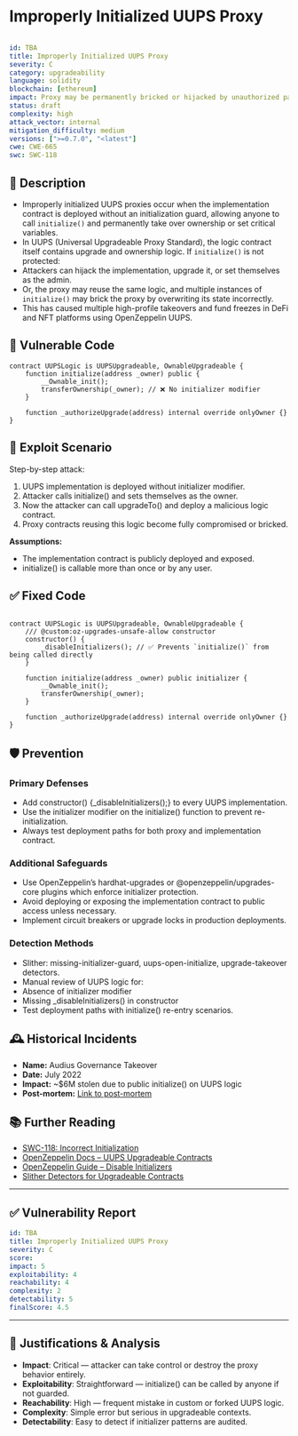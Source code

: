 # Improperly Initialized UUPS Proxy 

```YAML

id: TBA
title: Improperly Initialized UUPS Proxy 
severity: C
category: upgradeability
language: solidity
blockchain: [ethereum]
impact: Proxy may be permanently bricked or hijacked by unauthorized parties
status: draft
complexity: high
attack_vector: internal
mitigation_difficulty: medium
versions: [">=0.7.0", "<latest"]
cwe: CWE-665
swc: SWC-118

```

## 📝 Description

- Improperly initialized UUPS proxies occur when the implementation contract is deployed without an initialization guard, allowing anyone to call `initialize()` and permanently take over ownership or set critical variables. 
- In UUPS (Universal Upgradeable Proxy Standard), the logic contract itself contains upgrade and ownership logic. If `initialize()` is not protected:
- Attackers can hijack the implementation, upgrade it, or set themselves as the admin.
- Or, the proxy may reuse the same logic, and multiple instances of `initialize()` may brick the proxy by overwriting its state incorrectly.
- This has caused multiple high-profile takeovers and fund freezes in DeFi and NFT platforms using OpenZeppelin UUPS.

## 🚨 Vulnerable Code

```solidity
contract UUPSLogic is UUPSUpgradeable, OwnableUpgradeable {
    function initialize(address _owner) public {
        __Ownable_init();
        transferOwnership(_owner); // ❌ No initializer modifier
    }

    function _authorizeUpgrade(address) internal override onlyOwner {}
}
```


## 🧪 Exploit Scenario

Step-by-step attack:

1. UUPS implementation is deployed without initializer modifier.
2. Attacker calls initialize() and sets themselves as the owner.
3. Now the attacker can call upgradeTo() and deploy a malicious logic contract.
4. Proxy contracts reusing this logic become fully compromised or bricked.

**Assumptions:**

- The implementation contract is publicly deployed and exposed.
- initialize() is callable more than once or by any user.

## ✅ Fixed Code

```solidity

contract UUPSLogic is UUPSUpgradeable, OwnableUpgradeable {
    /// @custom:oz-upgrades-unsafe-allow constructor
    constructor() {
        _disableInitializers(); // ✅ Prevents `initialize()` from being called directly
    }

    function initialize(address _owner) public initializer {
        __Ownable_init();
        transferOwnership(_owner);
    }

    function _authorizeUpgrade(address) internal override onlyOwner {}
}
```
## 🛡️ Prevention

### Primary Defenses

- Add constructor() {_disableInitializers();} to every UUPS implementation.
- Use the initializer modifier on the initialize() function to prevent re-initialization.
- Always test deployment paths for both proxy and implementation contract.

### Additional Safeguards

- Use OpenZeppelin’s hardhat-upgrades or @openzeppelin/upgrades-core plugins which enforce initializer protection.
- Avoid deploying or exposing the implementation contract to public access unless necessary.
- Implement circuit breakers or upgrade locks in production deployments.

### Detection Methods

- Slither: missing-initializer-guard, uups-open-initialize, upgrade-takeover detectors.
- Manual review of UUPS logic for:
- Absence of initializer modifier
- Missing _disableInitializers() in constructor
- Test deployment paths with initialize() re-entry scenarios.

## 🕰️ Historical Incidents

- **Name:** Audius Governance Takeover 
- **Date:** July 2022 
- **Impact:** ~$6M stolen due to public initialize() on UUPS logic 
- **Post-mortem:** [Link to post-mortem](https://rekt.news/audius-rekt/)


## 📚 Further Reading

- [SWC-118: Incorrect Initialization](https://swcregistry.io/docs/SWC-118) 
- [OpenZeppelin Docs – UUPS Upgradeable Contracts](https://docs.openzeppelin.com/contracts/4.x/upgradeable#uups)
- [OpenZeppelin Guide – Disable Initializers](https://docs.openzeppelin.com/upgrades-plugins/1.x/writing-upgradeable#initializers) 
- [Slither Detectors for Upgradeable Contracts](https://github.com/crytic/slither) 


---

## ✅ Vulnerability Report 


```YAML
id: TBA
title: Improperly Initialized UUPS Proxy 
severity: C
score:
impact: 5         
exploitability: 4 
reachability: 4   
complexity: 2     
detectability: 5  
finalScore: 4.5

```


---


## 📄 Justifications & Analysis

- **Impact**: Critical — attacker can take control or destroy the proxy behavior entirely.
- **Exploitability**: Straightforward — initialize() can be called by anyone if not guarded.
- **Reachability**: High — frequent mistake in custom or forked UUPS logic.
- **Complexity**: Simple error but serious in upgradeable contexts.
- **Detectability**: Easy to detect if initializer patterns are audited.